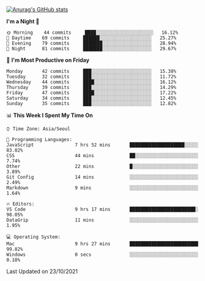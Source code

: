 
<!--
**BHyeonKim/BHyeonKim** is a ✨ _special_ ✨ repository because its `README.md` (this file) appears on your GitHub profile.

Here are some ideas to get you started:

- 🔭 I’m currently working on ...
- 🌱 I’m currently learning ...
- 👯 I’m looking to collaborate on ...
- 🤔 I’m looking for help with ...
- 💬 Ask me about ...
- 📫 How to reach me: ...
- 😄 Pronouns: ...
- ⚡ Fun fact: ...
-->
[![Anurag's GitHub stats](https://github-readme-stats.vercel.app/api?username=BHyeonKim&show_icons=true&theme=dark)
](https://github.com/anuraghazra/github-readme-stats)
<!--START_SECTION:waka-->
**I'm a Night 🦉** 

```text
🌞 Morning    44 commits     ████░░░░░░░░░░░░░░░░░░░░░   16.12% 
🌆 Daytime    69 commits     ██████░░░░░░░░░░░░░░░░░░░   25.27% 
🌃 Evening    79 commits     ███████░░░░░░░░░░░░░░░░░░   28.94% 
🌙 Night      81 commits     ███████░░░░░░░░░░░░░░░░░░   29.67%

```
📅 **I'm Most Productive on Friday** 

```text
Monday       42 commits     ███░░░░░░░░░░░░░░░░░░░░░░   15.38% 
Tuesday      32 commits     ███░░░░░░░░░░░░░░░░░░░░░░   11.72% 
Wednesday    44 commits     ████░░░░░░░░░░░░░░░░░░░░░   16.12% 
Thursday     39 commits     ███░░░░░░░░░░░░░░░░░░░░░░   14.29% 
Friday       47 commits     ████░░░░░░░░░░░░░░░░░░░░░   17.22% 
Saturday     34 commits     ███░░░░░░░░░░░░░░░░░░░░░░   12.45% 
Sunday       35 commits     ███░░░░░░░░░░░░░░░░░░░░░░   12.82%

```


📊 **This Week I Spent My Time On** 

```text
⌚︎ Time Zone: Asia/Seoul

💬 Programming Languages: 
JavaScript               7 hrs 52 mins       ████████████████████░░░░░   83.02% 
CSS                      44 mins             ██░░░░░░░░░░░░░░░░░░░░░░░   7.74% 
Other                    22 mins             █░░░░░░░░░░░░░░░░░░░░░░░░   3.89% 
Git Config               14 mins             ░░░░░░░░░░░░░░░░░░░░░░░░░   2.49% 
Markdown                 9 mins              ░░░░░░░░░░░░░░░░░░░░░░░░░   1.64%

🔥 Editors: 
VS Code                  9 hrs 17 mins       ████████████████████████░   98.05% 
DataGrip                 11 mins             ░░░░░░░░░░░░░░░░░░░░░░░░░   1.95%

💻 Operating System: 
Mac                      9 hrs 27 mins       █████████████████████████   99.82% 
Windows                  0 secs              ░░░░░░░░░░░░░░░░░░░░░░░░░   0.18%

```


 Last Updated on 23/10/2021
<!--END_SECTION:waka-->

